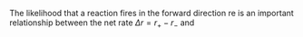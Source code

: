 The likelihood that a reaction fires in the forward direction re is an important relationship between the net rate $\Delta r=r_+ - r_-$ and